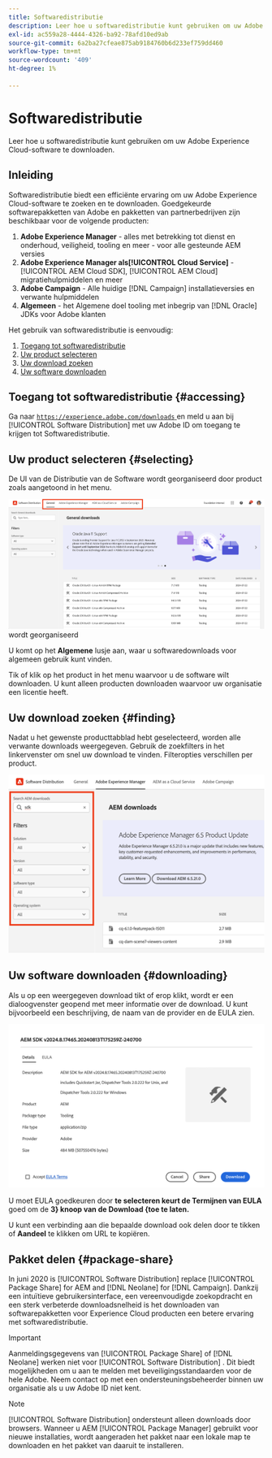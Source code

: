 ```yaml
---
title: Softwaredistributie
description: Leer hoe u softwaredistributie kunt gebruiken om uw Adobe Experience Cloud-software te downloaden.
exl-id: ac559a28-4444-4326-ba92-78afd10ed9ab
source-git-commit: 6a2ba27cfeae875ab9184760b6d233ef759dd460
workflow-type: tm+mt
source-wordcount: '409'
ht-degree: 1%

---
```



# Softwaredistributie

Leer hoe u softwaredistributie kunt gebruiken om uw Adobe Experience Cloud-software te downloaden.

## Inleiding

Softwaredistributie biedt een efficiënte ervaring om uw Adobe Experience Cloud-software te zoeken en te downloaden. Goedgekeurde softwarepakketten van Adobe en pakketten van partnerbedrijven zijn beschikbaar voor de volgende producten:

1. **Adobe Experience Manager** - alles met betrekking tot dienst en onderhoud, veiligheid, tooling en meer - voor alle gesteunde AEM versies
1. **Adobe Experience Manager als[!UICONTROL Cloud Service]** - [!UICONTROL AEM Cloud SDK], [!UICONTROL AEM Cloud] migratiehulpmiddelen en meer
1. **Adobe Campaign** - Alle huidige [!DNL Campaign] installatieversies en verwante hulpmiddelen
1. **Algemeen** - het Algemene doel tooling met inbegrip van [!DNL Oracle] JDKs voor Adobe klanten

Het gebruik van softwaredistributie is eenvoudig:

1. [Toegang tot softwaredistributie](#accessing)
1. [Uw product selecteren](#selecting)
1. [Uw download zoeken](#finding)
1. [Uw software downloaden](#downloading)

## Toegang tot softwaredistributie {#accessing}

Ga naar [`https://experience.adobe.com/downloads` ](https://experience.adobe.com/downloads) en meld u aan bij [!UICONTROL Software Distribution] met uw Adobe ID om toegang te krijgen tot Softwaredistributie.

## Uw product selecteren {#selecting}

De UI van de Distributie van de Software wordt georganiseerd door product zoals aangetoond in het menu.

![ Menu dat door producten ](assets/menu.png) wordt georganiseerd

U komt op het **Algemene** lusje aan, waar u softwaredownloads voor algemeen gebruik kunt vinden.

Tik of klik op het product in het menu waarvoor u de software wilt downloaden. U kunt alleen producten downloaden waarvoor uw organisatie een licentie heeft.

## Uw download zoeken {#finding}

Nadat u het gewenste producttabblad hebt geselecteerd, worden alle verwante downloads weergegeven. Gebruik de zoekfilters in het linkervenster om snel uw download te vinden. Filteropties verschillen per product.

![ Filters ](assets/filters.png)

## Uw software downloaden {#downloading}

Als u op een weergegeven download tikt of erop klikt, wordt er een dialoogvenster geopend met meer informatie over de download. U kunt bijvoorbeeld een beschrijving, de naam van de provider en de EULA zien.

![ de details van de Download ](assets/details.png)

U moet EULA goedkeuren door **te selecteren keurt de Termijnen van EULA** goed om de **3&rbrace; knoop van de Download &lbrace;toe te laten.**

U kunt een verbinding aan die bepaalde download ook delen door te tikken of **Aandeel** te klikken om URL te kopiëren.

## Pakket delen {#package-share}

In juni 2020 is [!UICONTROL Software Distribution] replace [!UICONTROL Package Share] for AEM and [!DNL Neolane] for [!DNL Campaign]. Dankzij een intuïtieve gebruikersinterface, een vereenvoudigde zoekopdracht en een sterk verbeterde downloadsnelheid is het downloaden van softwarepakketten voor Experience Cloud producten een betere ervaring met softwaredistributie.

>[!IMPORTANT]
>
>Aanmeldingsgegevens van [!UICONTROL Package Share] of [!DNL Neolane] werken niet voor [!UICONTROL Software Distribution] . Dit biedt mogelijkheden om u aan te melden met beveiligingsstandaarden voor de hele Adobe. Neem contact op met een ondersteuningsbeheerder binnen uw organisatie als u uw Adobe ID niet kent.

>[!NOTE]
>
>[!UICONTROL Software Distribution] ondersteunt alleen downloads door browsers. Wanneer u AEM [!UICONTROL Package Manager] gebruikt voor nieuwe installaties, wordt aangeraden het pakket naar een lokale map te downloaden en het pakket van daaruit te installeren.
